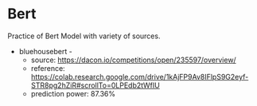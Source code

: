 # Bert

Practice of Bert Model with variety of sources.

* bluehousebert - 
    * source: https://dacon.io/competitions/open/235597/overview/
    * reference: https://colab.research.google.com/drive/1kAjFP9Av8IFlpS9G2eyf-STR8pg2hZiR#scrollTo=0LPEdb2tWfIU
    * prediction power: 87.36%
